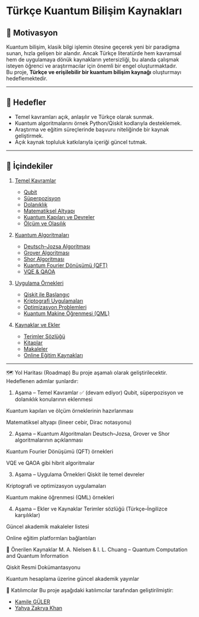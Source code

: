 # Türkçe Kuantum Bilişim Kaynakları

## 🎯 Motivasyon
Kuantum bilişim, klasik bilgi işlemin ötesine geçerek yeni bir paradigma sunan, hızla gelişen bir alandır. Ancak Türkçe literatürde hem kavramsal hem de uygulamaya dönük kaynakların yetersizliği, bu alanda çalışmak isteyen öğrenci ve araştırmacılar için önemli bir engel oluşturmaktadır.  
Bu proje, **Türkçe ve erişilebilir bir kuantum bilişim kaynağı** oluşturmayı hedeflemektedir.

---

## 📌 Hedefler
- Temel kavramları açık, anlaşılır ve Türkçe olarak sunmak.  
- Kuantum algoritmalarını örnek Python/Qiskit kodlarıyla desteklemek.  
- Araştırma ve eğitim süreçlerinde başvuru niteliğinde bir kaynak geliştirmek.  
- Açık kaynak topluluk katkılarıyla içeriği güncel tutmak.  

---

## 📑 İçindekiler

1. [Temel Kavramlar](01-temel-kavramlar/)  
   - [Qubit](01-temel-kavramlar/qubit.md)
   - [Süperpozisyon](01-temel-kavramlar/süperpozisyon.md)
   - [Dolanıklık](01-temel-kavramlar/dolaniklik.md)  
   - [Matematiksel Altyapı](01-temel-kavramlar/matematik.md)  
   - [Kuantum Kapıları ve Devreler](01-temel-kavramlar/kapilar.md)  
   - [Ölçüm ve Olasılık](01-temel-kavramlar/olcum.md)  

2. [Kuantum Algoritmaları](02-algoritmalar/)  
   - [Deutsch–Jozsa Algoritması](02-algoritmalar/deutsch-jozsa.md)  
   - [Grover Algoritması](02-algoritmalar/grover.md)  
   - [Shor Algoritması](02-algoritmalar/shor.md)  
   - [Kuantum Fourier Dönüşümü (QFT)](02-algoritmalar/qft.md)  
   - [VQE & QAOA](02-algoritmalar/vqe-qaoa.md)  

3. [Uygulama Örnekleri](03-uygulamalar/)  
   - [Qiskit ile Başlangıç](03-uygulamalar/qiskit-giris.ipynb)  
   - [Kriptografi Uygulamaları](03-uygulamalar/kriptografi.md)  
   - [Optimizasyon Problemleri](03-uygulamalar/optimizasyon.md)  
   - [Kuantum Makine Öğrenmesi (QML)](03-uygulamalar/qml.md)  

4. [Kaynaklar ve Ekler](04-kaynaklar/)  
   - [Terimler Sözlüğü](04-kaynaklar/sozluk.md)  
   - [Kitaplar](04-kaynaklar/kitaplar.md)  
   - [Makaleler](04-kaynaklar/makaleler.md)  
   - [Online Eğitim Kaynakları](04-kaynaklar/online-egitim.md)  

---

🗺️ Yol Haritası (Roadmap)
Bu proje aşamalı olarak geliştirilecektir. Hedeflenen adımlar şunlardır:

1. Aşama – Temel Kavramlar ✅ (devam ediyor)
Qubit, süperpozisyon ve dolanıklık konularının eklenmesi

Kuantum kapıları ve ölçüm örneklerinin hazırlanması

Matematiksel altyapı (lineer cebir, Dirac notasyonu)

2. Aşama – Kuantum Algoritmaları
Deutsch–Jozsa, Grover ve Shor algoritmalarının açıklanması

Kuantum Fourier Dönüşümü (QFT) örnekleri

VQE ve QAOA gibi hibrit algoritmalar

3. Aşama – Uygulama Örnekleri
Qiskit ile temel devreler

Kriptografi ve optimizasyon uygulamaları

Kuantum makine öğrenmesi (QML) örnekleri

4. Aşama – Ekler ve Kaynaklar
Terimler sözlüğü (Türkçe–İngilizce karşılıklar)

Güncel akademik makaleler listesi

Online eğitim platformları bağlantıları


📖 Önerilen Kaynaklar
M. A. Nielsen & I. L. Chuang – Quantum Computation and Quantum Information

Qiskit Resmi Dokümantasyonu

Kuantum hesaplama üzerine güncel akademik yayınlar

👥 Katılımcılar
Bu proje aşağıdaki katılımcılar tarafından geliştirilmiştir:

- [Kamile GÜLER](https://github.com/KamileGULER)
- [Yahya Zakrya Khan](https://github.com/Yahya3mn)
